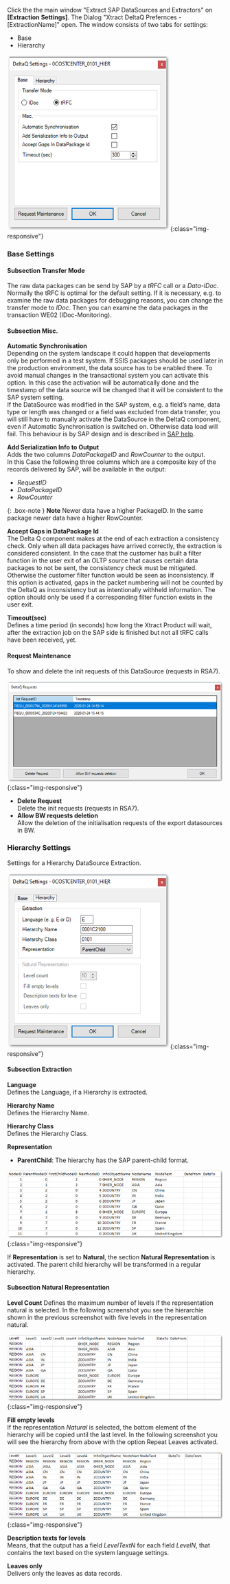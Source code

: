 Click the the main window "Extract SAP DataSources and Extractors" on **[Extraction Settings]**. The Dialog "Xtract DeltaQ Prefernces - [ExtractionName]" open.
The window consists of two tabs for settings:
* Base
* Hierarchy

![XU_DeltaQ_Settings_thumb](/img/content/XU_DeltaQ_Settings_thumb.png){:class="img-responsive"}

### Base Settings

#### Subsection Transfer Mode

The raw data packages can be send by SAP by a *tRFC* call or a *Data-IDoc*. Normally the tRFC is optimal for the default setting. If it is necessary, e.g. to examine the raw data packages for debugging reasons, you can change the transfer mode to *IDoc*. Then you can examine the data packages in the transaction WE02 (IDoc-Monitoring).

#### Subsection Misc.

**Automatic Synchronisation**<br>
Depending on the system landscape it could happen that developments only be performed in a test system. If SSIS packages should be used later in the production environment, the data source has to be enabled there. To avoid manual changes in the transactional system you can activate this option. In this case the activation will be automatically done and the timestamp of the data source will be changed that it will be consistent to the SAP system setting. <br>
If the DataSource was modified in the SAP system, e.g. a field’s name, data type or length was changed or a field was excluded from data transfer, you will still have to manually activate the DataSource in the DeltaQ component, even if Automatic Synchronisation is switched on. Otherwise data load will fail. This behaviour is by SAP design and is described in [SAP help](https://help.sap.com/viewer/ccc9cdbdc6cd4eceaf1e5485b1bf8f4b/7.4.19/en-US/4a12eaff76df1b42e10000000a42189c.html).

**Add Serialization Info to Output**<br>
Adds the two columns *DataPackageID* and *RowCounter* to the output.<br>
In this Case the following three columns which are a composite key of the records delivered by SAP, will be available in the output:
- *RequestID*
- *DataPackageID* 
- *RowCounter*

{: .box-note }
**Note** Newer data have a higher PackageID. In the same package newer data have a higher RowCounter.

**Accept Gaps in DataPackage Id**<br>
The Delta Q component makes at the end of each extraction a consistency check. Only when all data packages have arrived correctly, the extraction is considered consistent. In the case that the customer has built a filter function in the user exit of an OLTP source that causes certain data packages to not be sent, the consistency check must be mitigated. 
Otherwise the customer filter function would be seen as inconsistency. If this option is activated, gaps in the packet numbering will not be counted by the DeltaQ as inconsistency but as intentionally withheld information. The option should only be used if a corresponding filter function exists in the user exit.

**Timeout(sec)**<br>
Defines a time period (in seconds) how long the Xtract Product will wait, after the extraction job on the SAP side is finished but not all tRFC calls have been received, yet.

#### Request Maintenance
To show and delete the init requests of this DataSource (requests in RSA7).

![DeltaQ_Request_Maintenance](/img/content/DeltaQ_Request_Maintenance.png){:class="img-responsive"}

- **Delete Request**<br>
    Delete the init requests (requests in RSA7).
- **Allow BW requests deletion**<br>
  	Allow the deletion of the initialisation requests of the export datasources in BW. 

### Hierarchy Settings

Settings for a Hierarchy DataSource Extraction.

![Deltaq-Preferences-Hierarchy](/img/content/Deltaq-Preferences-Hierarchy.png){:class="img-responsive"}

#### Subsection Extraction

**Language**<br>
Defines the Language, if a Hierarchy is extracted.

**Hierarchy Name**<br>
Defines the Hierarchy Name.

**Hierarchy Class**<br>
Defines the Hierarchy Class.

**Representation**<br>
- **ParentChild**: The hierarchy has the SAP parent-child format.

![Deltaq-Hierarchies-Parent-Child](/img/content/Deltaq-Hierarchies-Parent-Child.png){:class="img-responsive"}

If **Representation** is set to **Natural**, the section **Natural Representation** is activated.
The parent child hierarchy will be transformed in a regular hierarchy.

#### Subsection Natural Representation

**Level Count**
Defines the maximum number of levels if the representation natural is selected. In the following screenshot you see the hierarchie shown in the previous screenshot with five levels in the representation natural.

![Deltaq-Hierarchies-Parent-Child-Natural](/img/content/Deltaq-Hierarchies-Parent-Child-Natural.png){:class="img-responsive"}

**Fill empty levels** <br>
If the representation *Natural* is selected, the bottom element of the hierarchy will be copied until the last level. In the following screenshot you will see the hierarchy from above with the option Repeat Leaves activated.

![Deltaq-Hierarchies-Parent-Child-Repeat](/img/content/Deltaq-Hierarchies-Parent-Child-Repeat.png){:class="img-responsive"}

**Description texts for levels**<br>
Means, that the output has a field *LevelTextN* for each field *LevelN*, that contains the text based on the system language settings.

**Leaves only**<br>
Delivers only the leaves as data records. 